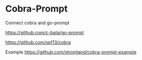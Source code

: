 # Cobra-Prompt

Connect cobra and go-prompt 

https://github.com/c-bata/go-prompt

https://github.com/spf13/cobra


Example
https://github.com/stromland/cobra-prompt-example
